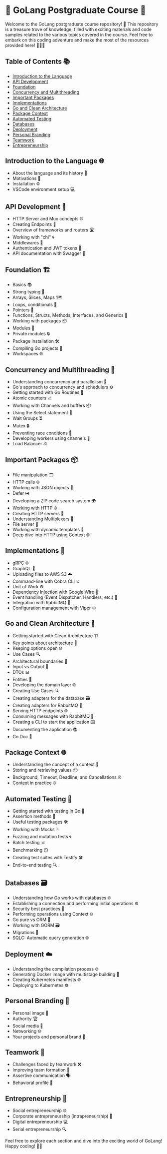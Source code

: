 # 🚀 GoLang Postgraduate Course 🚀

Welcome to the GoLang postgraduate course repository! 🌟 This repository is a treasure trove of knowledge, filled with exciting materials and code samples related to the various topics covered in the course. Feel free to embark on this coding adventure and make the most of the resources provided here! 🧑‍💻✨

## Table of Contents 📚
- [Introduction to the Language](#introduction-to-the-language)
- [API Development](#api-development)
- [Foundation](#foundation)
- [Concurrency and Multithreading](#concurrency-and-multithreading)
- [Important Packages](#important-packages)
- [Implementations](#implementations)
- [Go and Clean Architecture](#go-and-clean-architecture)
- [Package Context](#package-context)
- [Automated Testing](#automated-testing)
- [Databases](#databases)
- [Deployment](#deployment)
- [Personal Branding](#personal-branding)
- [Teamwork](#teamwork)
- [Entrepreneurship](#entrepreneurship)

## Introduction to the Language 🌐
- About the language and its history 📜
- Motivations 🚀
- Installation ⚙️
- VSCode environment setup 💻

## API Development 🚀
- HTTP Server and Mux concepts 🌐
- Creating Endpoints 🔗
- Overview of frameworks and routers 🛣️
- Working with "chi" 🌀
- Middlewares 🧩
- Authentication and JWT tokens 🔐
- API documentation with Swagger 📘

## Foundation 🏗️
- Basics 📚
- Strong typing 🧠
- Arrays, Slices, Maps 🗺️
- Loops, conditionals 🔁
- Pointers 📌
- Functions, Structs, Methods, Interfaces, and Generics 🧬
- Working with packages 📦
- Modules 🔄
- Private modules 🔒
- Package installation 🛠️
- Compiling Go projects 🚀
- Workspaces 🌐

## Concurrency and Multithreading 🚥
- Understanding concurrency and parallelism 🔄
- Go's approach to concurrency and schedulers ⚙️
- Getting started with Go Routines 🏃
- Atomic counters 📈
- Working with Channels and buffers 📦
- Using the Select statement 🎯
- Wait Groups ⏳
- Mutex 🔒
- Preventing race conditions 🚨
- Developing workers using channels 🤖
- Load Balancer ⚖️

## Important Packages 📦
- File manipulation 🗂️
- HTTP calls 🌐
- Working with JSON objects 🧩
- Defer ⏭️
- Developing a ZIP code search system 🌍
- Working with HTTP 🌐
- Creating HTTP servers 🚀
- Understanding Multiplexers 🤹
- File server 📂
- Working with dynamic templates 🎨
- Deep dive into HTTP using Context 🌐

## Implementations 🚀
- gRPC 🌐
- GraphQL 🚀
- Uploading files to AWS S3 ☁️
- Command-line with Cobra CLI ⚔️
- Unit of Work ⚙️
- Dependency Injection with Google Wire 🧰
- Event handling (Event Dispatcher, Handlers, etc.) 🎉
- Integration with RabbitMQ 🐇
- Configuration management with Viper ⚙️

## Go and Clean Architecture 🏰
- Getting started with Clean Architecture 🏗️
- Key points about architecture 📌
- Keeping options open 🌐
- Use Cases 🔍
- Architectural boundaries 🧱
- Input vs Output 🔄
- DTOs 📊
- Entities 🧾
- Developing the domain layer 🌐
- Creating Use Cases 🔍
- Creating adapters for the database 🗃️
- Creating adapters for RabbitMQ 🐇
- Serving HTTP endpoints 🌐
- Consuming messages with RabbitMQ 🐇
- Creating a CLI to start the application ⌨️
- Documenting the application 📚
- Go Doc 📖

## Package Context 🌐
- Understanding the concept of a context 🤔
- Storing and retrieving values 📦
- Background, Timeout, Deadline, and Cancellations ⏰
- Context in practice 🌐

## Automated Testing 🤖
- Getting started with testing in Go 🚀
- Assertion methods 🧪
- Useful testing packages 🛠️
- Working with Mocks 🃏
- Fuzzing and mutation tests 🌀
- Batch testing 📊
- Benchmarking ⏲️
- Creating test suites with Testify 🛠️
- End-to-end testing 🔍

## Databases 🗃️
- Understanding how Go works with databases 🌐
- Establishing a connection and performing initial operations ⚙️
- Security best practices 🔐
- Performing operations using Context 🌐
- Go pure vs ORM 🚀
- Working with GORM 🗃️
- Migrations 🔄
- SQLC: Automatic query generation 🌐

## Deployment ☁️
- Understanding the compilation process ⚙️
- Generating Docker image with multistage building 🐳
- Creating Kubernetes manifests 🌐
- Deploying to Kubernetes ☸️

## Personal Branding 🌟
- Personal image 📸
- Authority 🏆
- Social media 📱
- Networking 🌐
- Your projects and personal brand 🚀

## Teamwork 🤝
- Challenges faced by teamwork ❌
- Improving team formation 🔄
- Assertive communication 🗣️
- Behavioral profile 🔄

## Entrepreneurship 🚀
- Social entrepreneurship 🌐
- Corporate entrepreneurship (intrapreneurship) 🏢
- Digital entrepreneurship 💻
- Serial entrepreneurship 🔍

Feel free to explore each section and dive into the exciting world of GoLang! Happy coding! 🚀🌈
